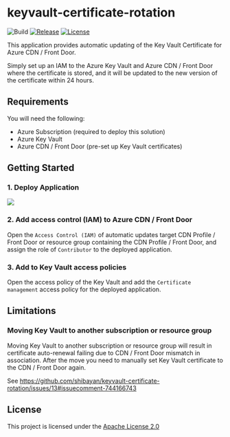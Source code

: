 # keyvault-certificate-rotation

![Build](https://github.com/shibayan/keyvault-certificate-rotation/workflows/Build/badge.svg)
[![Release](https://img.shields.io/github/release/shibayan/keyvault-certificate-rotation.svg)](https://github.com/shibayan/keyvault-certificate-rotation/releases/latest)
[![License](https://img.shields.io/github/license/shibayan/keyvault-certificate-rotation.svg)](https://github.com/shibayan/keyvault-certificate-rotation/blob/master/LICENSE)

This application provides automatic updating of the Key Vault Certificate for Azure CDN / Front Door.

Simply set up an IAM to the Azure Key Vault and Azure CDN / Front Door where the certificate is stored, and it will be updated to the new version of the certificate within 24 hours.

## Requirements

You will need the following:
- Azure Subscription (required to deploy this solution)
- Azure Key Vault
- Azure CDN / Front Door (pre-set up Key Vault certificates)

## Getting Started

### 1. Deploy Application

<a href="https://portal.azure.com/#create/Microsoft.Template/uri/https%3A%2F%2Fraw.githubusercontent.com%2Frboelen%2Fkeyvault-certificate-rotation%2Fmaster%2Fazuredeploy.json" target="_blank">
  <img src="https://aka.ms/deploytoazurebutton" />
</a>


### 2. Add access control (IAM) to Azure CDN / Front Door

Open the `Access Control (IAM)` of automatic updates target CDN Profile / Front Door or resource group containing the CDN Profile / Front Door, and assign the role of `Contributor` to the deployed application.

### 3. Add to Key Vault access policies

Open the access policy of the Key Vault and add the `Certificate management` access policy for the deployed application.

## Limitations

### Moving Key Vault to another subscription or resource group

Moving Key Vault to another subscription or resource group will result in certificate auto-renewal failing due to CDN / Front Door mismatch in association. After the move you need to manually set Key Vault certificate to the CDN / Front Door again.

See https://github.com/shibayan/keyvault-certificate-rotation/issues/13#issuecomment-744166743

## License

This project is licensed under the [Apache License 2.0](https://github.com/shibayan/keyvault-certificate-rotation/blob/master/LICENSE)
